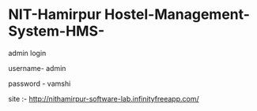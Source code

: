 
# NIT-Hamirpur Hostel-Management-System-HMS-


admin login

username- admin

password - vamshi


site :- http://nithamirpur-software-lab.infinityfreeapp.com/
